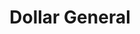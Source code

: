---
title: "Dollar General"
url: /wichita/dollar-general-east-13th-street-north/
shop: variety store
---